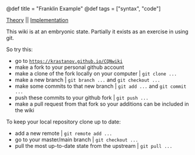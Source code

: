 @def title = "Franklin Example"
@def tags = ["syntax", "code"]

[Theory](./theory) || [Implementation](./implementation)

This wiki is at an embryonic state. Partially it exists as an exercise in using git.

So try this:

- go to [`https://krastanov.github.io/CQNwiki`](https://krastanov.github.io/CQNwiki)
- make a fork to your personal github account
- make a clone of the fork locally on your computer | `git clone ...`
- make a new branch | `git branch ...` and `git checkout ...`
- make some commits to that new branch | `git add ...` and `git commit ...`
- push these commits to your github fork | `git push ...`
- make a pull request from that fork so your additions can be included in the wiki

To keep your local repository clone up to date:

- add a new remote | `git remote add ...`
- go to your master/main branch | `git checkout ...`
- pull the most up-to-date state from the upstream | `git pull ...`
